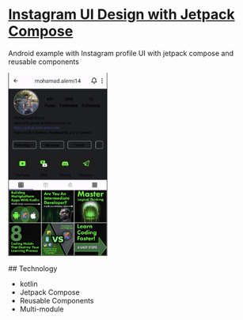 # [Instagram UI Design with Jetpack Compose](https://codingwithmitch.com/courses/android-clean-architecture/)

Android example with Instagram profile UI with jetpack compose and reusable components

<p float="center">
    <img src="screenshots/image.png" width ="200">
  
</p>
## Technology

- kotlin
- Jetpack Compose
- Reusable Components
- Multi-module
